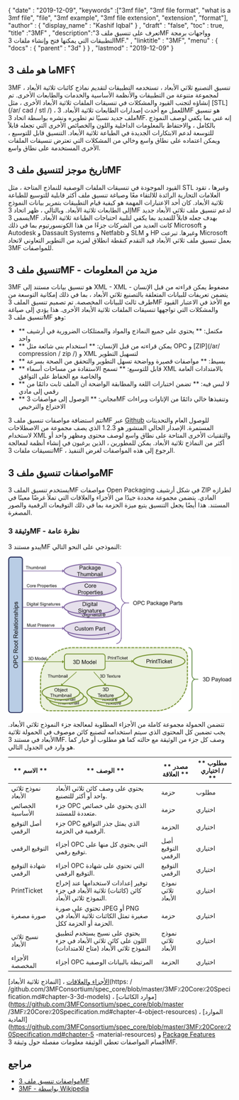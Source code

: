 {
  "date" : "2019-12-09",
  "keywords" :["3mf file", "3mf file format", "what is a 3mf file", "file", "3mf example", "3mf file extension", "extension", "format"],
  "author" : {
    "display_name" : "Kashif Iqbal"
} ,
  "draft" : "false",
  "toc" : true,
  "title" :"3MF" ,
  "description":"تعرف على تنسيق ملف 3MF وواجهات برمجة التطبيقات التي يمكنها فتح وإنشاء ملفات 3MF." ,
  "linktitle" : "3MF",
  "menu" : {
    "docs" : {
      "parent" : "3d"
}
} ,
  "lastmod" : "2019-12-09"
}

## ما هو ملف 3MF؟

3MF ، تنسيق التصنيع ثلاثي الأبعاد ، تستخدمه التطبيقات لتقديم نماذج كائنات ثلاثية الأبعاد لمجموعة متنوعة من التطبيقات والأنظمة الأساسية والخدمات والطابعات الأخرى. تم إنشاؤه لتجنب القيود والمشكلات في تنسيقات الملفات ثلاثية الأبعاد الأخرى ، مثل [STL](/ar/ cad / stl /) ، للعمل مع أحدث إصدارات الطابعات ثلاثية الأبعاد. 3MF هو تنسيق ملف جديد نسبيًا تم تطويره ونشره بواسطة اتحاد 3MF. إنه غني بما يكفي لوصف النموذج بالكامل ، والاحتفاظ بالمعلومات الداخلية واللون والخصائص الأخرى التي تجعله قابلاً للتوسعة لدعم الابتكارات الجديدة في الطباعة ثلاثية الأبعاد. التنسيق قابل للتوسيع ، ويمكن اعتماده على نطاق واسع وخالي من المشكلات التي تعترض تنسيقات الملفات الأخرى المستخدمة على نطاق واسع.

## تاريخ موجز لتنسيق ملف 3MF

القيود الموجودة في تنسيقات الملفات الوصفية للنماذج المتاحة ، مثل STL وغيرها ، تقود العلامات التجارية الرائدة للالتقاء معًا وصياغة تنسيق ملف أكثر قابلية للتوسيع للطباعة ثلاثية الأبعاد. كان أحد الاعتبارات المهمة هو كيفية قيام التطبيقات بتمرير بيانات النموذج إلى الطابعات ثلاثية الأبعاد. وبالتالي ، ظهر اتحاد 3MF لدعم تنسيق ملف ثلاثي الأبعاد جديد يسمى 3MF بهدف جعله قابلاً للتمديد بما يكفي لتلبية احتياجات الطباعة ثلاثية الأبعاد. كانت العديد من الشركات جزءًا من هذا الكونسورتيوم بما في ذلك Microsoft و Autodesk و Dassault Systems و Netfabb و SLM و HP وغيرها. تبرعت Microsoft بعمل تنسيق ملف ثلاثي الأبعاد قيد التقدم كنقطة انطلاق لمزيد من التطوير التعاوني لاتحاد 3MF للمواصفات.

## تنسيق ملف 3MF - مزيد من المعلومات

3MF هو تنسيق بيانات مستند إلى XML - XML مضغوط يمكن قراءته من قبل الإنسان - يتضمن تعريفات للبيانات المتعلقة بالتصنيع ثلاثي الأبعاد ، بما في ذلك إمكانية التوسعة من طرف ثالث للبيانات المخصصة. تم تصميم تنسيق الملف 3MF مع الأخذ في الاعتبار القيود والمشكلات التي تواجهها تنسيقات الملفات ثلاثية الأبعاد الأخرى. هذا يؤدي إلى صياغة تنسيق ملف 3MF وهو:

* ** مكتمل: ** يحتوي على جميع النماذج والمواد والممتلكات الضرورية في أرشيف واحد
* ** يمكن قراءته من قبل الإنسان: ** استخدام بنى شائعة مثل OPC و [ZIP](/ar/ compression / zip /) و XML لتسهيل التطوير
* ** بسيط: ** مواصفات قصيرة وواضحة تسهل التطوير والتحقق من الصحة بسرعة
* ** قابل للتوسيع: ** تسمح الاستفادة من مساحات أسماء XML بالامتدادات العامة والخاصة مع الحفاظ على التوافق
* ** لا لبس فيه: ** تضمن اختبارات اللغة والمطابقة الواضحة أن الملف ثابت دائمًا من رقمي إلى مادي
* ** مجاني: ** الوصول إلى مواصفات 3MF وتنفيذها خالي دائمًا من الإتاوات وبراءات الاختراع والترخيص

تتم استضافة مواصفات تنسيق ملف 3MF عبر [Github](https://github.com/3MFConsortium/spec_core/blob/master/3MF٪20Core٪20Specification.md) للوصول العام والتحديثات المستمرة. الإصدار الحالي المنشور هو 1.2.3 الذي يصف مجموعة من الاصطلاحات لاستخدام XML والتقنيات الأخرى المتاحة على نطاق واسع لوصف محتوى ومظهر واحد أو أكثر من النماذج ثلاثية الأبعاد. يمكن للمطورين ، الذين يرغبون في إنشاء أنظمة لمعالجة تنسيقات ملفات 3MF ، الرجوع إلى هذه المواصفات لغرض التنفيذ.

## مواصفات تنسيق ملف 3MF

يستخدم تنسيق الملف 3MF مواصفات Open Packaging في شكل أرشيف ZIP لطرازه المادي. يتضمن مجموعة محددة جيدًا من الأجزاء والعلاقات التي تملأ غرضًا معينًا في المستند. هذا أيضًا يجعل التنسيق يتبع ميزة الحزمة بما في ذلك التوقيعات الرقمية والصور المصغرة.

### وثيقة 3MF - نظرة عامة

يبدو مستند 3MF النموذجي على النحو التالي:

![3MF Document Structure](https://github.com/3MFConsortium/spec_core/raw/master/images/figure_2-1.png "3MF Document Structure")

تتضمن الحمولة مجموعة كاملة من الأجزاء المطلوبة لمعالجة جزء النموذج ثلاثي الأبعاد. يجب تضمين كل المحتوى الذي سيتم استخدامه لتصنيع كائن موصوف في الحمولة ثلاثية الأبعاد في مستند 3MF. وصف كل جزء من الوثيقة مع حالته كما هو مطلوب أو خيار كما هو وارد في الجدول التالي.


| ** الاسم ** | ** الوصف ** | ** مصدر العلاقة ** | ** مطلوب / اختياري **
--- | --- | --- | ---
| نموذج ثلاثي الأبعاد | يحتوي على وصف كائن ثلاثي الأبعاد واحد أو أكثر للتصنيع. | حزمة | مطلوب
| الخصائص الأساسية | جزء OPC الذي يحتوي على خصائص متعددة للمستند. | حزمة | اختياري
| أصل التوقيع الرقمي | جزء OPC الذي يمثل جذر التواقيع الرقمية في الحزمة. | الحزمة | اختياري
| التوقيع الرقمي | أجزاء OPC التي يحتوي كل منها على توقيع رقمي. | أصل التوقيع الرقمي | اختياري
| شهادة التوقيع الرقمي | أجزاء OPC التي تحتوي على شهادة التوقيع الرقمي. | التوقيع الرقمي | اختياري
| PrintTicket | توفير إعدادات لاستخدامها عند إخراج كائن (كائنات) ثلاثية الأبعاد في جزء النموذج ثلاثي الأبعاد. | نموذج ثلاثي الأبعاد | اختياري
| صورة مصغرة | تحتوي على صورة JPEG أو PNG صغيرة تمثل الكائنات ثلاثية الأبعاد في الحزمة أو الحزمة ككل. | حزمة | اختياري
| نسيج ثلاثي الأبعاد | يحتوي على نسيج يستخدم لتطبيق اللون على كائن ثلاثي الأبعاد في جزء النموذج ثلاثي الأبعاد (متاح للامتدادات) | نموذج ثلاثي الأبعاد | اختياري
| الأجزاء المخصصة | أجزاء OPC المرتبطة بالبيانات الوصفية | الحزمة | اختياري

[الأجزاء والعلاقات](https://github.com/3MFConsortium/spec_core/blob/master/3MF٪20Core٪20Specification.md#chapter-2-parts-and-relationships) ، [النماذج ثلاثية الأبعاد](https: / /github.com/3MFConsortium/spec_core/blob/master/3MF٪20Core٪20Specification.md#chapter-3-3d-models) ، [موارد الكائنات](https://github.com/3MFConsortium/spec_core/blob/master /3MF٪20Core٪20Specification.md#chapter-4-object-resources) ، [الموارد المادية](https://github.com/3MFConsortium/spec_core/blob/master/3MF٪20Core٪20Specification.md#chapter-5 -material-resources) و [Package Features](https://github.com/3MFConsortium/spec_core/blob/master/3MF٪20Core٪20Specification.md#chapter-6-3mf-document-package-features) أقسام المواصفات تعطي الوثيقة معلومات مفصلة حول وثيقة 3MF.

## مراجع ##

* [مواصفات تنسيق ملف 3MF](https://github.com/3MFConsortium/spec_core)
* [3MF - بواسطة Wikipedia](https://en.wikipedia.org/wiki/3D_Manufacturing_Format)

